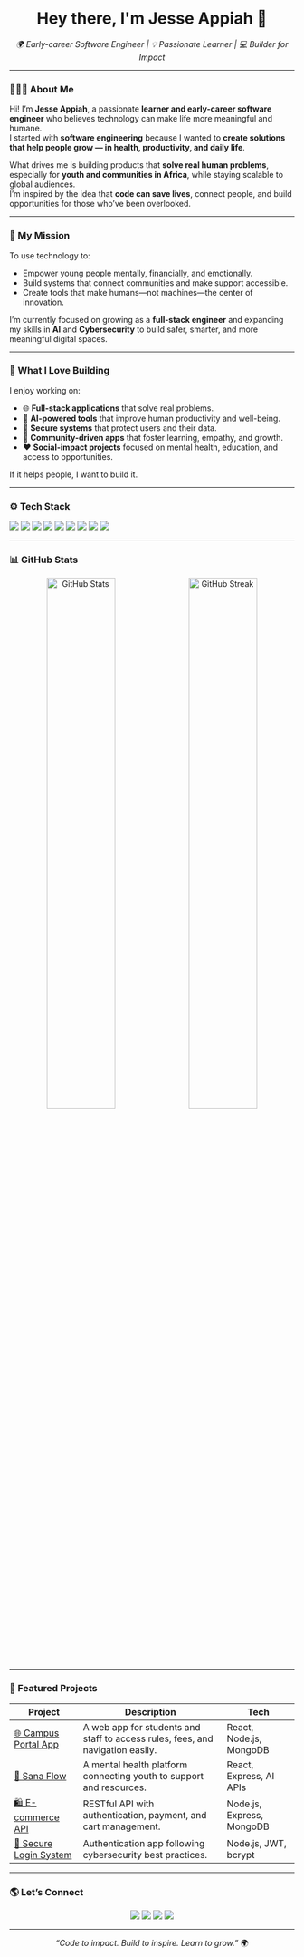 <!-- 👋 INTRO SECTION -->
<h1 align="center">Hey there, I'm Jesse Appiah 👋</h1>

<p align="center">
  <em>🌍 Early-career Software Engineer | 💡 Passionate Learner | 💻 Builder for Impact</em>
</p>

---

<!-- 🧠 ABOUT ME -->
### 👨🏾‍💻 About Me

Hi! I’m **Jesse Appiah**, a passionate **learner and early-career software engineer** who believes technology can make life more meaningful and humane.  
I started with **software engineering** because I wanted to **create solutions that help people grow — in health, productivity, and daily life**.  

What drives me is building products that **solve real human problems**, especially for **youth and communities in Africa**, while staying scalable to global audiences.  
I’m inspired by the idea that **code can save lives**, connect people, and build opportunities for those who’ve been overlooked.

---

<!-- ⚡ GOALS AND MISSION -->
### 🌱 My Mission

To use technology to:
- Empower young people mentally, financially, and emotionally.
- Build systems that connect communities and make support accessible.
- Create tools that make humans—not machines—the center of innovation.

I’m currently focused on growing as a **full-stack engineer** and expanding my skills in **AI** and **Cybersecurity** to build safer, smarter, and more meaningful digital spaces.

---

<!-- 💼 PROJECT INTERESTS -->
### 🚀 What I Love Building

I enjoy working on:
- 🌐 **Full-stack applications** that solve real problems.  
- 🧠 **AI-powered tools** that improve human productivity and well-being.  
- 🔐 **Secure systems** that protect users and their data.  
- 💬 **Community-driven apps** that foster learning, empathy, and growth.  
- ❤️ **Social-impact projects** focused on mental health, education, and access to opportunities.  

If it helps people, I want to build it.

---

<!-- 🛠️ TECH STACK -->
### ⚙️ Tech Stack

<p>
  <img src="https://img.shields.io/badge/HTML5-orange?logo=html5&logoColor=white" />
  <img src="https://img.shields.io/badge/CSS3-blue?logo=css3&logoColor=white" />
  <img src="https://img.shields.io/badge/JavaScript-yellow?logo=javascript&logoColor=black" />
  <img src="https://img.shields.io/badge/React-black?logo=react&logoColor=61DAFB" />
  <img src="https://img.shields.io/badge/Node.js-6DA55F?logo=node.js&logoColor=white" />
  <img src="https://img.shields.io/badge/Express.js-grey?logo=express&logoColor=white" />
  <img src="https://img.shields.io/badge/MongoDB-4EA94B?logo=mongodb&logoColor=white" />
  <img src="https://img.shields.io/badge/Python-3670A0?logo=python&logoColor=ffdd54" />
  <img src="https://img.shields.io/badge/Git-F05032?logo=git&logoColor=white" />
</p>

---

<!-- 📈 GITHUB STATS -->
### 📊 GitHub Stats

<p align="center">
  <img src="https://github-readme-stats.vercel.app/api?username=jesse-aj&show_icons=true&theme=radical" alt="GitHub Stats" width="49%"/>
  <img src="https://github-readme-streak-stats.herokuapp.com/?user=jesse-aj&theme=radical" alt="GitHub Streak" width="49%"/>
</p>

---

<!-- 🧩 FEATURED PROJECTS -->
### 🧩 Featured Projects

| Project | Description | Tech |
|----------|--------------|------|
| [🌐 Campus Portal App](https://github.com/YourGitHubUsername/campus-portal) | A web app for students and staff to access rules, fees, and navigation easily. | React, Node.js, MongoDB |
| [💬 Sana Flow](https://github.com/YourGitHubUsername/sana-flow) | A mental health platform connecting youth to support and resources. | React, Express, AI APIs |
| [🛍 E-commerce API](https://github.com/YourGitHubUsername/ecommerce-api) | RESTful API with authentication, payment, and cart management. | Node.js, Express, MongoDB |
| [🔐 Secure Login System](https://github.com/YourGitHubUsername/secure-login) | Authentication app following cybersecurity best practices. | Node.js, JWT, bcrypt |

---

<!-- 🌎 CONNECT -->
### 🌎 Let’s Connect

<p align="center">
  <a href="https://linkedin.com/in/jesse-o-a-appiah"><img src="https://img.shields.io/badge/LinkedIn-blue?logo=linkedin&logoColor=white" /></a>
  <a href="mailto:jesseappiah740@gmail.com"><img src="https://img.shields.io/badge/Email-D14836?logo=gmail&logoColor=white" /></a>
  <a href="https://x.com/jesse-0957"><img src="https://img.shields.io/badge/Twitter-1DA1F2?logo=twitter&logoColor=white" /></a>
  <a href="https://github.com/jesse-aj"><img src="https://img.shields.io/badge/GitHub-181717?logo=github&logoColor=white" /></a>
</p>

---

<p align="center">
  <em>“Code to impact. Build to inspire. Learn to grow.”</em> 🌍
</p>
